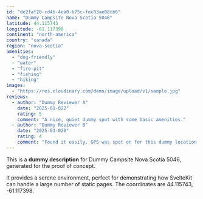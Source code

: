 ```yaml
---
id: "de2faf20-cd4b-4ea0-b75c-fec83ae08cb6"
name: "Dummy Campsite Nova Scotia 5046"
latitude: 44.115743
longitude: -61.117398
continent: "north-america"
country: "canada"
region: "nova-scotia"
amenities:
  - "dog-friendly"
  - "water"
  - "fire-pit"
  - "fishing"
  - "hiking"
images:
  - "https://res.cloudinary.com/demo/image/upload/v1/sample.jpg"
reviews:
  - author: "Dummy Reviewer A"
    date: "2025-01-022"
    rating: 5
    comment: "A nice, quiet dummy spot with some basic amenities."
  - author: "Dummy Reviewer B"
    date: "2025-03-020"
    rating: 4
    comment: "Found it easily. GPS was spot on for this dummy location."
---
```


This is a **dummy description** for Dummy Campsite Nova Scotia 5046, generated for the proof of concept.

It provides a serene environment, perfect for demonstrating how SvelteKit can handle a large number of static pages. The coordinates are 44.115743, -61.117398.
